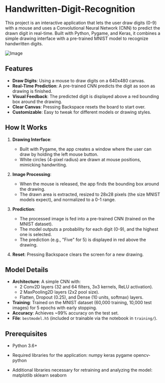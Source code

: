 # Handwritten-Digit-Recognition

This project is an interactive application that lets the user draw digits (0-9) with a mouse and uses a Convolutional Neural Network (CNN) to predict the drawn digit in real-time. Built with Python, Pygame, and Keras, it combines a simple drawing interface with a pre-trained MNIST model to recognize handwritten digits.


<p align="center">
   
![Image](https://github.com/user-attachments/assets/275cf419-fc5b-447e-b435-f44e4980f11f)

</p>


## Features
- **Draw Digits**: Using a mouse to draw digits on a 640x480 canvas.
- **Real-Time Prediction**: A pre-trained CNN predicts the digit as soon as drawing is finished.
- **Visual Feedback**: The predicted digit is displayed above a red bounding box around the drawing.
- **Clear Canvas**: Pressing Backspace resets the board to start over.
- **Customizable**: Easy to tweak for different models or drawing styles.

## How It Works
1. **Drawing Interface**: 
   - Built with Pygame, the app creates a window where the user can draw by holding the left mouse button.
   - White circles (4-pixel radius) are drawn at mouse positions, mimicking handwriting.

2. **Image Processing**:
   - When the mouse is released, the app finds the bounding box around the drawing.
   - The drawn area is extracted, resized to 28x28 pixels (the size MNIST models expect), and normalized to a 0-1 range.

3. **Prediction**:
   - The processed image is fed into a pre-trained CNN (trained on the MNIST dataset).
   - The model outputs a probability for each digit (0-9), and the highest one is selected.
   - The prediction (e.g., "Five" for 5) is displayed in red above the drawing.

4. **Reset**: Pressing Backspace clears the screen for a new drawing.

## Model Details
- **Architecture**: A simple CNN with:
  - 2 Conv2D layers (32 and 64 filters, 3x3 kernels, ReLU activation).
  - 2 MaxPooling2D layers (2x2 pool size).
  - Flatten, Dropout (0.25), and Dense (10 units, softmax) layers.
- **Training**: Trained on the MNIST dataset (60,000 training, 10,000 test images) for 5 epochs with early stopping.
- **Accuracy**: Achieves ~99% accuracy on the test set.
- **File**: `bestmodel.h5` (included or trainable via the notebook in `training/`).

## Prerequisites
- Python 3.6+
- Required libraries for the application:
  numpy
  keras
  pygame
  opencv-python

- Additional libraries necessary for retraining and analyzing the model:
  matplotlib
  sklearn
  seaborn

